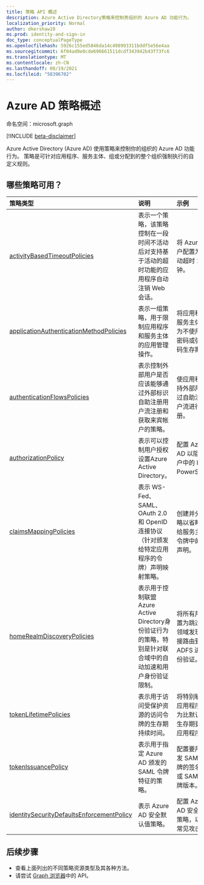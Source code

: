 ```yaml
---
title: 策略 API 概述
description: Azure Active Directory策略来控制贵组织的 Azure AD 功能行为。
localization_priority: Normal
author: dkershaw10
ms.prod: identity-and-sign-in
doc_type: conceptualPageType
ms.openlocfilehash: 5926c155ed5846da14c498993311bddf5e56e4aa
ms.sourcegitcommit: 6f04ad0e0cde696661511dcdf343942b43f73fc6
ms.translationtype: MT
ms.contentlocale: zh-CN
ms.lasthandoff: 08/19/2021
ms.locfileid: "58396702"
---
```

# <a name="azure-ad-policy-overview"></a>Azure AD 策略概述

命名空间：microsoft.graph

[!INCLUDE [beta-disclaimer](../../includes/beta-disclaimer.md)]

Azure Active Directory (Azure AD) 使用策略来控制你的组织的 Azure AD 功能行为。 策略是可针对应用程序、服务主体、组或分配到的整个组织强制执行的自定义规则。

## <a name="what-policies-are-available"></a>哪些策略可用？

| 策略类型                                                                               | 说明                                                                                                                                                                                       | 示例                                                                                                 |
| :---------------------------------------------------------------------------------------- | :------------------------------------------------------------------------------------------------------------------------------------------------------------------------------------------------ | :------------------------------------------------------------------------------------------------------- |
| [activityBasedTimeoutPolicies](activityBasedTimeoutPolicy.md)                             | 表示一个策略，该策略控制在一段时间不活动后对支持基于活动的超时功能的应用程序自动注销 Web 会话。                           | 将 Azure 门户配置为不活动超时 15 分钟。                                  |
| [applicationAuthenticationMethodPolicies](applicationAuthenticationMethodPolicy.md)                           | 表示一组策略，用于限制应用程序和服务主体的应用管理操作。                                                                                     | 将应用程序或服务主体配置为不使用密码密码或强制密码生存期。 |
| [authenticationFlowsPolicies](authenticationflowspolicy.md)                               | 表示控制外部用户是否应该能够通过外部标识自助注册用户流注册和获取来宾帐户的策略。                            | 使应用程序支持外部用户通过自助注册用户流进行注册。      |
| [authorizationPolicy](authorizationpolicy.md)                                             | 表示可以控制用户授权设置Azure Active Directory。                                                                                                            | 配置 Azure AD 以阻止租户中的 MSOL PowerShell。                                               |
| [claimsMappingPolicies](claimsMappingPolicy.md)                                           | 表示 WS-Fed、SAML、OAuth 2.0 和 OpenID 连接协议（针对颁发给特定应用程序的令牌）声明映射策略。                                                     | 创建并分配策略以省略颁发给服务主体的令牌中的基本声明。           |
| [homeRealmDiscoveryPolicies](homeRealmDiscoveryPolicy.md)                                 | 表示用于控制联盟Azure Active Directory身份验证行为的策略，特别是针对联合域中的自动加速和用户身份验证限制。 | 将所有用户配置为跳过主页领域发现并直接路由到 ADFS 进行身份验证。      |
| [tokenLifetimePolicies](tokenlifetimepolicy.md)                                           | 表示用于访问受保护资源的访问令牌的生存期持续时间。                                                                                                             | 将特别敏感的应用程序配置为比默认令牌生存期更短的应用程序。               |
| [tokenIssuancePolicy](tokenIssuancePolicy.md)                                             | 表示用于指定 Azure AD 颁发的 SAML 令牌特征的策略。                                                                                                           | 配置要用于颁发 SAML 令牌的签名算法或 SAML 令牌版本。                |
| [identitySecurityDefaultsEnforcementPolicy](identitysecuritydefaultsenforcementpolicy.md) | 表示 Azure AD 安全默认值策略。                                                                                                                                                 | 配置 Azure AD 安全默认策略，以抵御常见攻击。                       |

## <a name="next-steps"></a>后续步骤

- 查看上面列出的不同策略资源类型及其各种方法。
- 请尝试 [Graph 浏览器](https://developer.microsoft.com/graph/graph-explorer)中的 API。
